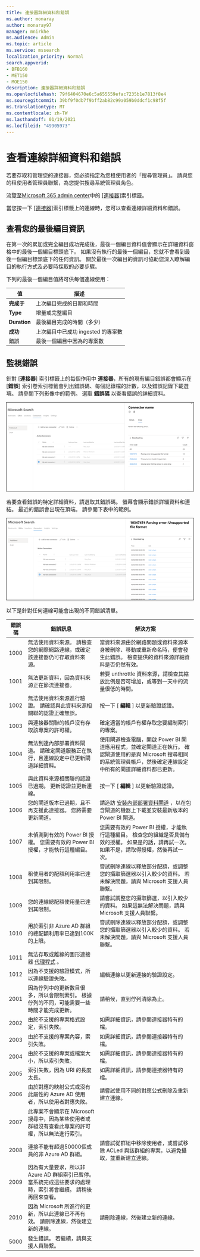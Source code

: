 ```yaml
---
title: 連接器詳細資料和錯誤
ms.author: monaray
author: monaray97
manager: mnirkhe
ms.audience: Admin
ms.topic: article
ms.service: mssearch
localization_priority: Normal
search.appverid:
- BFB160
- MET150
- MOE150
description: 連接器詳細資料和錯誤
ms.openlocfilehash: 79f6404670e6c5a655559efac7235b1e7813f8e4
ms.sourcegitcommit: 39bf9f0db7f9bff2ab82c99a059b0ddcf1c98f5f
ms.translationtype: MT
ms.contentlocale: zh-TW
ms.lasthandoff: 01/19/2021
ms.locfileid: "49905973"
---
```

<!-- markdownlint-disable no-inline-html -->

# <a name="view-connection-details-and-errors"></a>查看連線詳細資料和錯誤

若要存取和管理您的連接器，您必須指定為您租使用者的「搜尋管理員」。 請與您的租使用者管理員聯繫，為您提供搜尋系統管理員角色。

流覽至[Microsoft 365 admin center](https://admin.microsoft.com)中的 [[連接器]](https://admin.microsoft.com/Adminportal/Home#/MicrosoftSearch/Connectors)索引標籤。

當您按一下 [ [連接器]](https://admin.microsoft.com/Adminportal/Home#/MicrosoftSearch/Connectors)索引標籤上的連線時，您可以查看連線詳細資料和錯誤。  

## <a name="view-your-last-crawl-info"></a>查看您的最後編目資訊

在第一次的累加或完全編目成功完成後，最後一個編目資料值會顯示在詳細資料窗格中的最後一個編目標頭底下。 如果沒有執行的最後一個編目，您就不會看到最後一個編目標頭底下的任何資訊。 關於最後一次編目的資訊可協助您深入瞭解編目的執行方式及必要時採取的必要步驟。

下列的最後一個編目值將可供每個連線使用：

值 | 描述
--- | ---
**完成于** | 上次編目完成的日期和時間
**Type** | 增量或完整編目
**Duration** | 最後編目完成的時間（多少）
**成功** | 上次編目中已成功 ingested 的專案數
錯誤 | 最後一個編目中因為的專案數

## <a name="monitor-errors"></a>監視錯誤

針對 [**連接器**] 索引標籤上的每個作用中 **連接器**，所有的現有編目錯誤都會顯示在 [**錯誤**] 索引卷索引標籤會列出錯誤碼、每個記錄檔的計數，以及錯誤記錄下載選項。 請參閱下列影像中的範例。 選取 **錯誤碼** 以查看錯誤的詳細資料。

![已選取連接器的連接器清單和詳細資料窗格中顯示此連接器的3個錯誤。](media/errormonitoring1.png)

若要查看錯誤的特定詳細資料，請選取其錯誤碼。 螢幕會顯示錯誤詳細資料和連結。 最近的錯誤會出現在頂端。 請參閱下表中的範例。

![已選取連接器的連接器清單和詳細資料窗格，顯示連接器的錯誤清單。](media/errormonitoring2.png)

以下是針對任何連線可能會出現的不同錯誤清單。

錯誤碼 | 錯誤訊息 | 解決方案
--- | --- | ---
1000 | 無法使用資料來源。 請檢查您的網際網路連線，或確定該連接器仍可存取資料來源。 | 當資料來源由於網路問題或資料來源本身被刪除、移動或重新命名時，便會發生此錯誤。 檢查提供的資料來源詳細資料是否仍然有效。
1001 | 無法更新資料，因為資料來源正在節流連接器。 | 若要 unthrottle 資料來源，請檢查其縮放比例是否可增加，或等到一天中的流量很低的時間。
1002 | 無法使用資料來源進行驗證。 請確認與此資料來源相關聯的認證正確無誤。 | 按一下 [ **編輯** ] 以更新驗證認證。
1003 | 與連接器關聯的帳戶沒有存取該專案的許可權。 |  確定適當的帳戶有權存取您要編制索引的專案。
1004 | 無法到達內部部署資料閘道。 請確定閘道服務正在執行，且連線設定中已更新閘道詳細資料。 | 使用閘道檢查電腦，開啟 Power BI 閘道應用程式，並確定閘道正在執行。 確認閘道使用的是與 Microsoft 搜尋相同的系統管理員帳戶，然後確定連線設定中所有的閘道詳細資料都已更新。
1005 | 與此資料來源相關聯的認證已過期。 更新認證並更新連線。 | 按一下 [ **編輯** ] 以更新驗證認證。
1006 | 您的閘道版本已過期，且不再支援此連接器。 您將需要更新閘道。 | 請造訪 [安裝內部部署資料閘道](https://docs.microsoft.com/data-integration/gateway/service-gateway-install) ，以在包含閘道的機器上下載並安裝最新版本的 Power BI 閘道。
1007 | 未偵測到有效的 Power BI 授權。 您需要有效的 Power BI 授權，才能執行這種編目。 | 您需要有效的 Power BI 授權，才能執行這種編目。 檢查您的組織是否具備有效的授權。 如果是的話，請再試一次。 如果不是，請取得授權，然後再試一次。
1008 | 租使用者的配額利用率已達到其限制。 | 嘗試刪除連線以釋放部分配額，或調整您的攝取篩選器以引入較少的資料。 若未解決問題，請與 Microsoft 支援人員聯繫。
1009 | 您的連線總配額使用量已達到其限制。 | 請嘗試調整您的攝取篩選，以引入較少的資料。 如果這無法解決問題，請與 Microsoft 支援人員聯繫。
1010 | 用於索引非 Azure AD 群組的總配額利用率已達到100K 的上限。 | 嘗試刪除連線以釋放部分配額，或調整您的攝取篩選器以引入較少的資料。 若未解決問題，請與 Microsoft 支援人員聯繫。
1011 | 無法存取或離線的圖形連接器 [代理程式](on-prem-agent.md) 。 | 
1012 | 因為不支援的驗證模式，所以連線驗證失敗。 | 編輯連線以更新連接的驗證設定。
2001 | 因為佇列中的更新數目很多，所以會限制索引。 根據佇列的不同，可能需要一些時間才能完成更新。 | 請稍候，直到佇列清除為止。
2002 | 由於不支援的專案格式設定，索引失敗。 | 如需詳細資訊，請參閱連接器特有的檔。
2003 | 由於不支援的專案內容，索引失敗。 | 如需詳細資訊，請參閱連接器特有的檔。
2004 | 由於不支援的專案或檔案大小，所以索引失敗。 | 如需詳細資訊，請參閱連接器特有的檔。
2005 | 索引失敗，因為 URI 的長度太長。 | 如需詳細資訊，請參閱連接器特有的檔。
2006 | 由於對應的映射公式或沒有此屬性的 Azure AD 使用者，所以使用者對應失敗。 | 請嘗試使用不同的對應公式刪除及重新建立連線。 
2007 | 此專案不會顯示在 Microsoft 搜尋中，因為某些使用者或群組沒有查看此專案的許可權，所以無法進行索引。 | 
2008 | 連接不能有超過50000個成員的非 Azure AD 群組。 | 請嘗試從群組中移除使用者，或嘗試移除 ACLed 與該群組的專案，以避免攝取，並重新建立連線。
2009 | 因為有大量要求，所以非 Azure AD 群組索引已暫停。 當系統完成這些要求的處理時，索引將會繼續。 請稍後再回來查看。 | 
2010 | 因為 Microsoft 所進行的更新，所以此連線已不再有效。 請刪除連線，然後建立新的連線。 | 請刪除連線，然後建立新的連線。
5000 | 發生錯誤。 若繼續，請與支援人員聯繫。 |
